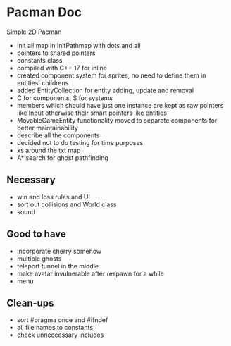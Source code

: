 # Pacman Doc
Simple 2D Pacman
- init all map in InitPathmap with dots and all
- pointers to shared pointers
- constants class
- compiled with C++ 17 for inline
- created component system for sprites, no need to define them in entities' childrens
- added EntityCollection for entity adding, update and removal
- C for components, S for systems
- members which should have just one instance are kept as raw pointers like Input 
otherwise their smart pointers like entities
- MovableGameEntity functionality moved to separate components for better maintainability
- describe all the components
- decided not to do testing for time purposes
- xs around the txt map
- A* search for ghost pathfinding

## Necessary
- win and loss rules and UI
- sort out collisions and World class
- sound

## Good to have
- incorporate cherry somehow
- multiple ghosts
- teleport tunnel in the middle
- make avatar invulnerable after respawn for a while
- menu

## Clean-ups
- sort #pragma once and #ifndef
- all file names to constants
- check unneccessary includes
